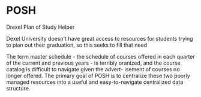 # POSH
Drexel Plan of Study Helper

Dexel University doesn't have great access to resources for students
trying to plan out their graduation, so this seeks to fill that need

The term master schedule - the schedule of courses offered in each
quarter  of the current and previous years - is terribly oranized,
and the course  catalog is difficult to navigate given the advert-
isement  of courses no longer offered. The primary goal of POSH is
to centralize these two poorly managed resources into a useful and
easy-to-navigate centralized data structure.
